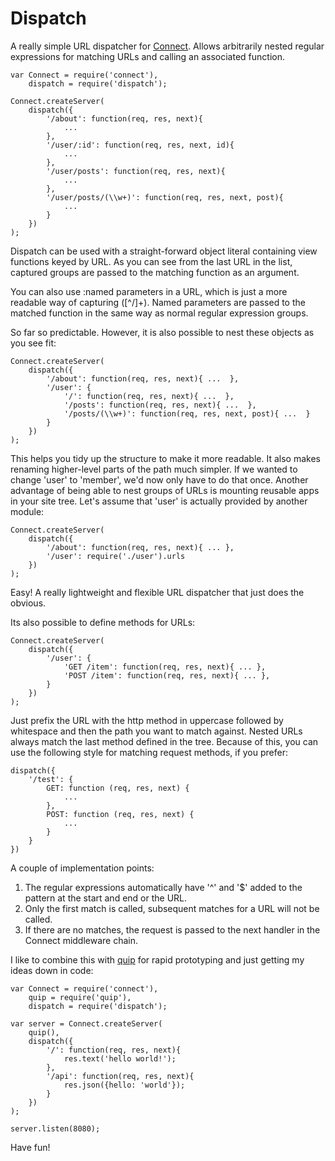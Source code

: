 # Dispatch

A really simple URL dispatcher for
[Connect](http://github.com/senchalabs/connect). Allows arbitrarily nested
regular expressions for matching URLs and calling an associated function.

    var Connect = require('connect'),
        dispatch = require('dispatch');

    Connect.createServer(
        dispatch({
            '/about': function(req, res, next){
                ...
            },
            '/user/:id': function(req, res, next, id){
                ...
            },
            '/user/posts': function(req, res, next){
                ...
            },
            '/user/posts/(\\w+)': function(req, res, next, post){
                ...
            }
        })
    );

Dispatch can be used with a straight-forward object literal containing view
functions keyed by URL. As you can see from the last URL in the list, captured
groups are passed to the matching function as an argument.

You can also use :named parameters in a URL, which is just a more readable way
of capturing ([^\/]+). Named parameters are passed to the matched function in
the same way as normal regular expression groups.

So far so predictable. However, it is also possible to nest these objects as
you see fit:

    Connect.createServer(
        dispatch({
            '/about': function(req, res, next){ ...  },
            '/user': {
                '/': function(req, res, next){ ...  },
                '/posts': function(req, res, next){ ...  },
                '/posts/(\\w+)': function(req, res, next, post){ ...  }
            }
        })
    );

This helps you tidy up the structure to make it more readable. It also makes
renaming higher-level parts of the path much simpler. If we wanted to change
'user' to 'member', we'd now only have to do that once. Another advantage of
being able to nest groups of URLs is mounting reusable apps in your site tree.
Let's assume that 'user' is actually provided by another module:

    Connect.createServer(
        dispatch({
            '/about': function(req, res, next){ ... },
            '/user': require('./user').urls
        })
    );

Easy! A really lightweight and flexible URL dispatcher that just does the
obvious.

Its also possible to define methods for URLs:

    Connect.createServer(
        dispatch({
            '/user': {
                'GET /item': function(req, res, next){ ... },
                'POST /item': function(req, res, next){ ... },
            }
        })
    );

Just prefix the URL with the http method in uppercase followed by whitespace
and then the path you want to match against. Nested URLs always match the last
method defined in the tree. Because of this, you can use the following style for
matching request methods, if you prefer:

    dispatch({
        '/test': {
            GET: function (req, res, next) {
                ...
            },
            POST: function (req, res, next) {
                ...
            }
        }
    })

A couple of implementation points:

1. The regular expressions automatically have '^' and '$' added to the pattern
   at the start and end or the URL.
2. Only the first match is called, subsequent matches for a URL will not be
   called.
3. If there are no matches, the request is passed to the next handler in the
   Connect middleware chain.

I like to combine this with [quip](http://github.com/caolan/quip) for rapid
prototyping and just getting my ideas down in code:

    var Connect = require('connect'),
        quip = require('quip'),
        dispatch = require('dispatch');

    var server = Connect.createServer(
        quip(),
        dispatch({
            '/': function(req, res, next){
                res.text('hello world!');
            },
            '/api': function(req, res, next){
                res.json({hello: 'world'});
            }
        })
    );

    server.listen(8080);

Have fun!

